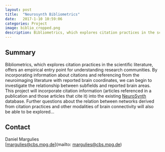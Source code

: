 ```yaml
---
layout: post
title:  "Neurosynth Bibliometrics"
date:   2017-1-10 10:59:06
categories: Project
image: biblio_cropped.png
description: Bibliometrics, which explores citation practices in the scientific literature, offers an empirical entry point for understanding research communities.
---
```

## Summary
Bibliometrics, which explores citation practices in the scientific literature, offers an empirical entry point for understanding research communities. By incorporating information about citations and referencing from the neuroimaging literature with reported brain coordinates, we can begin to investigate the relationship between subfields and reported brain areas. This project will incorporate citation information (articles referenced in a publication and those articles that cite it) into the existing [NeuroSynth](http://brainhack.org/neurosynth-org/) database. Further questions about the relation between networks derived from citation practices and other modalities of brain connectivity will also be able to be explored…


## Contact
Daniel Margulies  
[margulies@cbs.mpg.de](mailto: margulies@cbs.mpg.de)  
